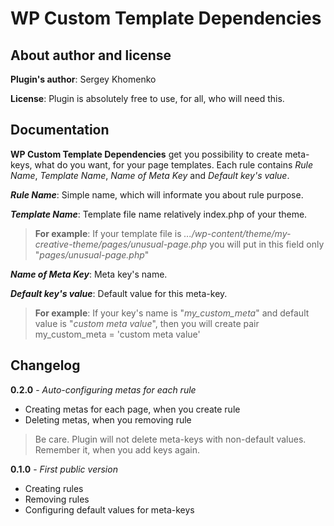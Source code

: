 # WP Custom Template Dependencies
## About author and license
**Plugin's author**: Sergey Khomenko

**License**: Plugin is absolutely free to use, for all, who will need this.

## Documentation
**WP Custom Template Dependencies** get you possibility to create meta-keys, what do you want, for your page templates. Each rule contains _Rule Name_, _Template Name_, _Name of Meta Key_ and _Default key's value_.

**_Rule Name_**: Simple name, which will informate you about rule purpose.

**_Template Name_**: Template file name relatively index.php of your theme. 

>**For example**: If your template file is _.../wp-content/theme/my-creative-theme/pages/unusual-page.php_ you will put in this field only "_pages/unusual-page.php_"

**_Name of Meta Key_**: Meta key's name.

**_Default key's value_**: Default value for this meta-key.

>**For example**: If your key's name is "*my_custom_meta*" and default value is "*custom meta value*", then you will create pair my\_custom\_meta = 'custom meta value'

## Changelog
**0.2.0** - _Auto-configuring metas for each rule_
 - Creating metas for each page, when you create rule
 - Deleting metas, when you removing rule
> Be care. Plugin will not delete meta-keys with non-default values. Remember it, when you add keys again.

**0.1.0** - _First public version_
 - Creating rules
 - Removing rules
 - Configuring default values for meta-keys
